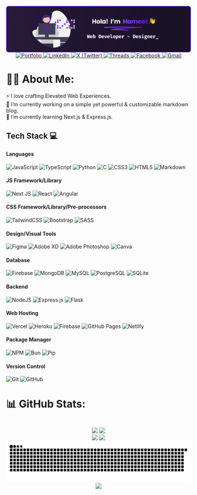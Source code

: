 <img align="center" src="https://github.com/HameezExE/HameezExE/blob/main/HeaderGH.png">

<div align="center">
  <a href="https://hameezexe.github.io" target="_blank">
    <img src="https://img.shields.io/badge/Portfolio-000?logo=vercel&logoColor=white&style=for-the-badge" alt="Portfolio" />
  </a>
  <a href="https://linkedin.com/in/HameezExE" target="_blank">
    <img src="https://img.shields.io/badge/LinkedIn-000?logo=linkedin&logoColor=0A66C2&style=for-the-badge" alt="LinkedIn" />
  </a>
  <a href="https://x.com/HameezExE" target="_blank">
    <img src="https://img.shields.io/badge/X-000?logo=x&logoColor=white&style=for-the-badge" alt="X (Twitter)" />
  </a>
  <a href="https://threads.net/@HameezExE" target="_blank">
    <img src="https://img.shields.io/badge/Threads-000?logo=threads&logoColor=white&style=for-the-badge" alt="Threads" />
  </a>
  <a href="https://facebook.com/HameezExE" target="_blank">
    <img src="https://img.shields.io/badge/Facebook-000?logo=facebook&logoColor=1877F2&style=for-the-badge" alt="Facebook" />
  </a>
  <a href="mailto:hameezexe@gmail.com" target="_blank">
    <img src="https://img.shields.io/badge/Gmail-000?logo=gmail&logoColor=EA4335&style=for-the-badge" alt="Gmail" />
  </a>
</div>

# 👨‍💻 About Me:

⚡ I love crafting Elevated Web Experiences.<br>🔭 I’m currently working on a simple yet powerful & customizable markdown blog.<br>🌱 I’m currently learning Next.js & Express.js.

## Tech Stack 💻

#### Languages

![JavaScript](https://img.shields.io/badge/-JavaScript-000?style=for-the-badge&logo=javascript&logoColor=white)
![TypeScript](https://img.shields.io/badge/-TypeScript-000?style=for-the-badge&logo=typescript&logoColor=white)
![Python](https://img.shields.io/badge/-Python-000?style=for-the-badge&logo=python&logoColor=white)
![C](https://img.shields.io/badge/-C-000?style=for-the-badge&logo=c&logoColor=white)
![CSS3](https://img.shields.io/badge/-CSS3-000?style=for-the-badge&logo=css3&logoColor=white)
![HTML5](https://img.shields.io/badge/-HTML5-000?style=for-the-badge&logo=html5&logoColor=white)
![Markdown](https://img.shields.io/badge/-Markdown-000?style=for-the-badge&logo=markdown&logoColor=white)

#### JS Framework/Library

![Next JS](https://img.shields.io/badge/-NextJS-000?style=for-the-badge&logo=next.js)
![React](https://img.shields.io/badge/-ReactJS-000?style=for-the-badge&logo=react)
![Angular](https://img.shields.io/badge/-AngularJS-000?style=for-the-badge&logo=angular)

#### CSS Framework/Library/Pre-processors

![TailwindCSS](https://img.shields.io/badge/-TailwindCSS-000?style=for-the-badge&logo=tailwind-css)
![Bootstrap](https://img.shields.io/badge/-Bootstrap-000?style=for-the-badge&logo=bootstrap)
![SASS](https://img.shields.io/badge/-SASS-000?style=for-the-badge&logo=sass)

#### Design/Visual Tools

![Figma](https://img.shields.io/badge/-Figma-000?style=for-the-badge&logo=figma&logoColor=white)
![Adobe XD](https://img.shields.io/badge/-Adobe%20XD-000?style=for-the-badge&logo=adobexd&logoColor=white)
![Adobe Photoshop](https://img.shields.io/badge/-Adobe%20Photoshop-000?style=for-the-badge&logo=adobephotoshop&logoColor=white)
![Canva](https://img.shields.io/badge/-Canva-000?style=for-the-badge&logo=canva&logoColor=white)

#### Database

![Firebase](https://img.shields.io/badge/-Firebase-000?style=for-the-badge&logo=firebase&logoColor=white)
![MongoDB](https://img.shields.io/badge/-MongoDB-000?style=for-the-badge&logo=mongodb&logoColor=white)
![MySQL](https://img.shields.io/badge/-MySQL-000?style=for-the-badge&logo=mysql&logoColor=white)
![PostgreSQL](https://img.shields.io/badge/-PostgreSQL-000?style=for-the-badge&logo=postgresql&logoColor=white)
![SQLite](https://img.shields.io/badge/-SQLite-000?style=for-the-badge&logo=sqlite&logoColor=white)

#### Backend

![NodeJS](https://img.shields.io/badge/-NodeJS-000?style=for-the-badge&logo=node.js&logoColor=white)
![Express.js](https://img.shields.io/badge/-ExpressJS-000?style=for-the-badge&logo=express&logoColor=white)
![Flask](https://img.shields.io/badge/-Flask-000?style=for-the-badge&logo=flask&logoColor=white)

#### Web Hosting

![Vercel](https://img.shields.io/badge/-Vercel-000?style=for-the-badge&logo=vercel)
![Heroku](https://img.shields.io/badge/-Heroku-000?style=for-the-badge&logo=heroku)
![Firebase](https://img.shields.io/badge/-Firebase-000?style=for-the-badge&logo=firebase)
![GitHub Pages](https://img.shields.io/badge/-GitHub%20Pages-000?style=for-the-badge&logo=github)
![Netlify](https://img.shields.io/badge/-Netlify-000?style=for-the-badge&logo=netlify)

#### Package Manager

![NPM](https://img.shields.io/badge/-NPM-000?style=for-the-badge&logo=npm&logoColor=white)
![Bun](https://img.shields.io/badge/-Bun-000?style=for-the-badge&logo=bun&logoColor=white)
![Pip](https://img.shields.io/badge/-Pip-000?style=for-the-badge&logo=pypi&logoColor=white)

#### Version Control

![Git](https://img.shields.io/badge/-Git-000?style=for-the-badge&logo=git)
![GitHub](https://img.shields.io/badge/-GitHub-000?style=for-the-badge&logo=github)

# 📊 GitHub Stats:

<div align="center">
  <br/>
  <img src="https://github-readme-stats.vercel.app/api?username=HameezExE&theme=material-palenight&show_icons=true&include_all_commits=true&count_private=true&hide_border=false" height="180" />
  <img src="https://github-readme-stats.vercel.app/api/top-langs?username=HameezExE&layout=compact&theme=material-palenight&hide_border=false" height="180" />
  <br/>
  <img src="https://streak-stats.demolab.com?user=HameezExE&theme=material-palenight&hide_border=false&border_radius=5" height="180" />
  <img src="https://github-contributor-stats.vercel.app/api?username=HameezExE&limit=5&theme=material-palenight&combine_all_yearly_contributions=true" height="180" />
</div>

<img src="https://raw.githubusercontent.com/HameezExE/HameezExE/output/snake.svg" alt="Snake animation" />

<div align="center">
    <img src="https://profile-counter.glitch.me/HameezExE/count.svg?" />
</div>
